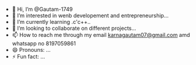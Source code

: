 - 👋 Hi, I’m @Gautam-1749
- 👀 I’m interested in wenb developement and entrepreneurship...
- 🌱 I’m currently learning .c'c++..
- 💞️ I’m looking to collaborate on different projects...
- 📫 How to reach me through my email karnagautam07@gmail.com amd whatsapp no 8197059861
- 😄 Pronouns: ...
- ⚡ Fun fact: ...

<!---
Gautam-1749/Gautam-1749 is a ✨ special ✨ repository because its `README.md` (this file) appears on your GitHub profile.
You can click the Preview link to take a look at your changes.
--->
